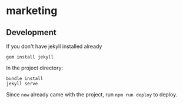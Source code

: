 # marketing

## Development

If you don't have jekyll installed already

```
gem install jekyll
```

In the project directory:

```
bundle install
jekyll serve
```

Since `now` already came with the project, run `npm run deploy` to deploy.